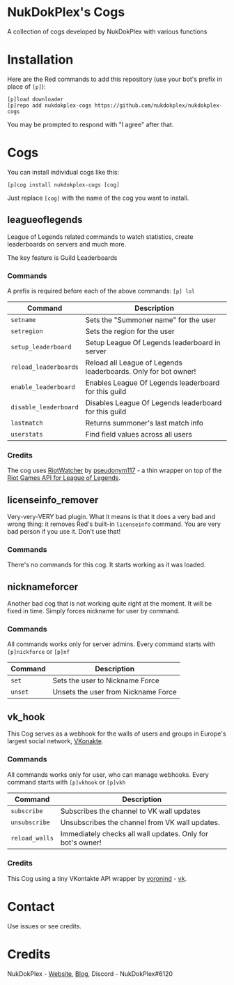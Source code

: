 # NukDokPlex's Cogs
A collection of cogs developed by NukDokPlex with various functions

# Installation
Here are the Red commands to add this repository (use your bot's prefix in place of ``[p]``):
```
[p]load downloader
[p]repo add nukdokplex-cogs https://github.com/nukdokplex/nukdokplex-cogs
```

You may be prompted to respond with "I agree" after that.

# Cogs

You can install individual cogs like this:
```
[p]cog install nukdokplex-cogs [cog]
```

Just replace `[cog]` with the name of the cog you want to install.

## leagueoflegends

League of Legends related commands to watch statistics, create leaderboards on servers and much more.

The key feature is Guild Leaderboards

### Commands

A prefix is required before each of the above commands: ``[p] lol``

| Command               | Description                                                    |
|-----------------------|----------------------------------------------------------------|
| `setname`             | Sets the "Summoner name" for the user                          |
| `setregion`           | Sets the region for the user                                   |
| `setup_leaderboard`   | Setup League Of Legends leaderboard in server                  |
| `reload_leaderboards` | Reload all League of Legends leaderboards. Only for bot owner! |
| `enable_leaderboard`  | Enables League Of Legends leaderboard for this guild           |
| `disable_leaderboard` | Disables League Of Legends leaderboard for this guild          |
| `lastmatch`           | Returns summoner's last match info                             |
| `userstats`           | Find field values across all users                             |

### Credits

The cog uses [RiotWatcher](https://github.com/pseudonym117/Riot-Watcher) by [pseudonym117](https://github.com/pseudonym117) - a thin wrapper on top of the [Riot Games API for League of Legends](https://developer.riotgames.com/).

## licenseinfo_remover

Very-very-VERY bad plugin. What it means is that it does a very bad and wrong thing: it removes Red's built-in ``licenseinfo`` command. You are very bad person if you use it. Don't use that!

### Commands

There's no commands for this cog. It starts working as it was loaded.

## nicknameforcer

Another bad cog that is not working quite right at the moment. It will be fixed in time. Simply forces nickname for user by command.

### Commands

All commands works only for server admins. Every command starts with ``[p]nickforce`` or ``[p]nf``

| Command             | Description                                   |
|---------------------|-----------------------------------------------|
| `set`               | Sets the user to Nickname Force               |
| `unset`             | Unsets the user from Nickname Force           |

## vk_hook

This Cog serves as a webhook for the walls of users and groups in Europe's largest social network, [VKonakte](https://vk.com/).

### Commands

All commands works only for user, who can manage webhooks. Every command starts with ``[p]vkhook`` or ``[p]vkh``

| Command        | Description                                                |
|----------------|------------------------------------------------------------|
| `subscribe`    | Subscribes the channel to VK wall updates                  |
| `unsubscribe`  | Unsubscribes the channel from VK wall updates.             |
| `reload_walls` | Immediately checks all wall updates. Only for bot's owner! |

### Credits

This Cog using a tiny VKontakte API wrapper by [voronind](https://github.com/voronind) - [vk](https://github.com/voronind/vk).

# Contact
Use issues or see credits.

# Credits
NukDokPlex - [Website](https://nukdotcom.ru), [Blog](https://blog.nukdotcom.ru), Discord - NukDokPlex#6120
